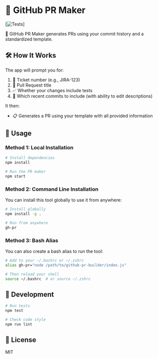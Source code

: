 # 🚀 GitHub PR Maker 

[![Tests](https://github.com/user/github-pr-builder/workflows/test/badge.svg)]

🎯 GitHub PR Maker generates PRs using your commit history and a standardized template.

## 🛠️ How It Works

The app will prompt you for:

1. 🎫 Ticket number (e.g., JIRA-123)
2. 📝 Pull Request title
3. ✅ Whether your changes include tests
4. 🔄 Which recent commits to include (with ability to edit descriptions)

It then:
- 📋 Generates a PR using your template with all provided information

## 🚀 Usage

### Method 1: Local Installation

```bash
# Install dependencies
npm install

# Run the PR maker
npm start
```

### Method 2: Command Line Installation

You can install this tool globally to use it from anywhere:

```bash
# Install globally
npm install -g .

# Run from anywhere
gh-pr
```

### Method 3: Bash Alias

You can also create a bash alias to run the tool:

```bash
# Add to your ~/.bashrc or ~/.zshrc
alias gh-pr="node /path/to/github-pr-builder/index.js"

# Then reload your shell
source ~/.bashrc  # or source ~/.zshrc
```

## 🧪 Development

```bash
# Run tests
npm test

# Check code style
npm run lint
```

## 📝 License

MIT
